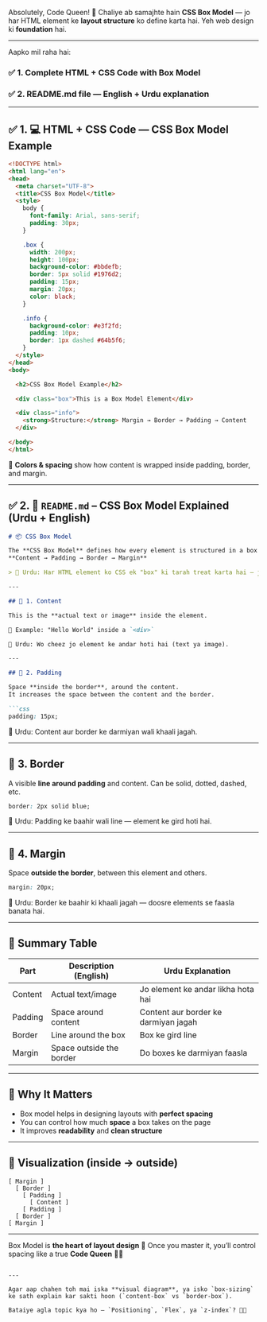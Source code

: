 Absolutely, Code Queen! 👑
Chaliye ab samajhte hain **CSS Box Model** — jo har HTML element ke **layout structure** ko define karta hai. Yeh web design ki **foundation** hai.

---

Aapko mil raha hai:

### ✅ 1. **Complete HTML + CSS Code** with Box Model

### ✅ 2. **README.md** file — English + Urdu explanation

---

## ✅ 1. 💻 HTML + CSS Code — CSS Box Model Example

```html
<!DOCTYPE html>
<html lang="en">
<head>
  <meta charset="UTF-8">
  <title>CSS Box Model</title>
  <style>
    body {
      font-family: Arial, sans-serif;
      padding: 30px;
    }

    .box {
      width: 200px;
      height: 100px;
      background-color: #bbdefb;
      border: 5px solid #1976d2;
      padding: 15px;
      margin: 20px;
      color: black;
    }

    .info {
      background-color: #e3f2fd;
      padding: 10px;
      border: 1px dashed #64b5f6;
    }
  </style>
</head>
<body>

  <h2>CSS Box Model Example</h2>

  <div class="box">This is a Box Model Element</div>

  <div class="info">
    <strong>Structure:</strong> Margin → Border → Padding → Content
  </div>

</body>
</html>
```

🧊 **Colors & spacing** show how content is wrapped inside padding, border, and margin.

---

## ✅ 2. 📘 `README.md` – CSS Box Model Explained (Urdu + English)

````markdown
# 📦 CSS Box Model

The **CSS Box Model** defines how every element is structured in a box format:
**Content → Padding → Border → Margin**

> 💬 Urdu: Har HTML element ko CSS ek "box" ki tarah treat karta hai — jisme content, padding, border aur margin hoti hai.

---

## 🔹 1. Content

This is the **actual text or image** inside the element.

📘 Example: "Hello World" inside a `<div>`

💬 Urdu: Wo cheez jo element ke andar hoti hai (text ya image).

---

## 🔹 2. Padding

Space **inside the border**, around the content.  
It increases the space between the content and the border.

```css
padding: 15px;
````

💬 Urdu: Content aur border ke darmiyan wali khaali jagah.

---

## 🔹 3. Border

A visible **line around padding** and content.
Can be solid, dotted, dashed, etc.

```css
border: 2px solid blue;
```

💬 Urdu: Padding ke baahir wali line — element ke gird hoti hai.

---

## 🔹 4. Margin

Space **outside the border**, between this element and others.

```css
margin: 20px;
```

💬 Urdu: Border ke baahir ki khaali jagah — doosre elements se faasla banata hai.

---

## 🧠 Summary Table

| Part    | Description (English)    | Urdu Explanation                     |
| ------- | ------------------------ | ------------------------------------ |
| Content | Actual text/image        | Jo element ke andar likha hota hai   |
| Padding | Space around content     | Content aur border ke darmiyan jagah |
| Border  | Line around the box      | Box ke gird line                     |
| Margin  | Space outside the border | Do boxes ke darmiyan faasla          |

---

## 🎯 Why It Matters

* Box model helps in designing layouts with **perfect spacing**
* You can control how much **space** a box takes on the page
* It improves **readability** and **clean structure**

---

## 🔄 Visualization (inside → outside)

```
[ Margin ]
  [ Border ]
    [ Padding ]
      [ Content ]
    [ Padding ]
  [ Border ]
[ Margin ]
```

---

Box Model is **the heart of layout design** 💙
Once you master it, you’ll control spacing like a true **Code Queen** 👑🔧

```

---

Agar aap chahen toh mai iska **visual diagram**, ya isko `box-sizing` ke sath explain kar sakti hoon (`content-box` vs `border-box`).

Bataiye agla topic kya ho — `Positioning`, `Flex`, ya `z-index`? 📏🧠
```
